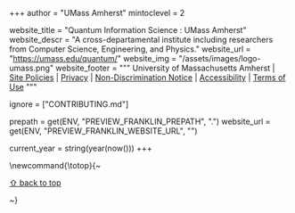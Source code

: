 +++
author = "UMass Amherst"
mintoclevel = 2

website_title = "Quantum Information Science : UMass Amherst"
website_descr = "A cross-departamental institute including researchers from Computer Science, Engineering, and Physics."
website_url = "https://umass.edu/quantum/"
website_img = "/assets/images/logo-umass.png"
website_footer = """
        University of Massachusetts Amherst |
        <a href="https://www.umass.edu//gateway/site-policies" data-drupal-link-system-path="node/3861">Site Policies</a> |
        <a href="https://www.umass.edu/policy/information-privacy-policy" title="UMass Amherst privacy policy">Privacy</a> |
        <a href="https://www.umass.edu/policy/affirmative-action-non-discrimination-and-title-ix-non-discrimination-policy" title="UMass Amherst non-discrimination policies">Non-Discrimination Notice</a> |
        <a href="https://www.umass.edu/accessibility/" title="UMass Amherst Accessibility Resources">Accessibility</a> |
        <a href="https://www.umass.edu/it/policies/it-policy-acceptable-use-interpretation-guidelines" title="UMass Amherst terms of use">Terms of Use</a>
"""

ignore = ["CONTRIBUTING.md"]

prepath     = get(ENV, "PREVIEW_FRANKLIN_PREPATH", ".")
website_url = get(ENV, "PREVIEW_FRANKLIN_WEBSITE_URL", "")

current_year = string(year(now()))
+++

\newcommand{\totop}{~~~<p><a href="#top">⇧ back to top</a></p>~~~}
